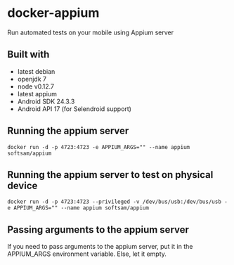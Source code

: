 # docker-appium
Run automated tests on your mobile using Appium server

## Built with
- latest debian
- openjdk 7
- node v0.12.7
- latest appium
- Android SDK 24.3.3
- Android API 17 (for Selendroid support)

## Running the appium server
    docker run -d -p 4723:4723 -e APPIUM_ARGS="" --name appium softsam/appium

## Running the appium server to test on physical device
    docker run -d -p 4723:4723 --privileged -v /dev/bus/usb:/dev/bus/usb -e APPIUM_ARGS="" --name appium softsam/appium

## Passing arguments to the appium server

If you need to pass arguments to the appium server, put it in the APPIUM_ARGS environment variable. Else, let it empty.
